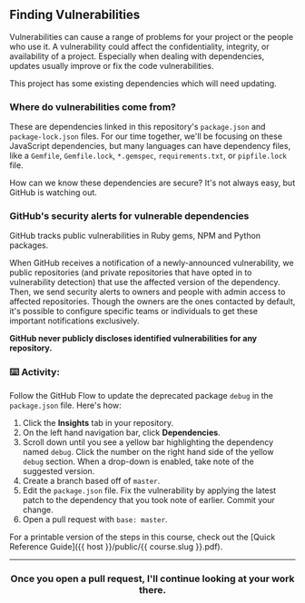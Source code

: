 ## Finding Vulnerabilities

Vulnerabilities can cause a range of problems for your project or the people who use it.  A vulnerability could affect the confidentiality, integrity, or availability of a project.  Especially when dealing with dependencies, updates usually improve or fix the code vulnerabilities.

This project has some existing dependencies which will need updating.

### Where do vulnerabilities come from?

These are dependencies linked in this repository's `package.json` and `package-lock.json` files. For our time together, we'll be focusing on these JavaScript dependencies, but many languages can have dependency files, like a `Gemfile`, `Gemfile.lock`, `*.gemspec`, `requirements.txt`, or `pipfile.lock` file.

How can we know these dependencies are secure? It's not always easy, but GitHub is watching out.

### GitHub's security alerts for vulnerable dependencies
GitHub tracks public vulnerabilities in Ruby gems, NPM and Python packages.

When GitHub receives a notification of a newly-announced vulnerability, we public repositories (and private repositories that have opted in to vulnerability detection) that use the affected version of the dependency. Then, we send security alerts to owners and people with admin access to affected repositories. Though the owners are the ones contacted by default, it's possible to configure specific teams or individuals to get these important notifications exclusively.

**GitHub never publicly discloses identified vulnerabilities for any repository.**

### :keyboard: Activity:

Follow the GitHub Flow to update the deprecated package `debug` in the `package.json` file. Here's how:

1. Click the **Insights** tab in your repository.
1. On the left hand navigation bar, click **Dependencies**.
1. Scroll down until you see a yellow bar highlighting the dependency named `debug`. Click the number on the right hand side of the yellow `debug` section. When a drop-down is enabled, take note of the suggested version.
1. Create a branch based off of `master`.
1. Edit the `package.json` file.  Fix the vulnerability by applying the latest patch to the dependency that you took note of earlier. Commit your change.
1. Open a pull request with `base: master`.

For a printable version of the steps in this course, check out the [Quick Reference Guide]({{ host }}/public/{{ course.slug }}.pdf).

<hr>
<h3 align="center">Once you open a pull request, I'll continue looking at your work there.</h3>
